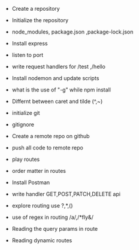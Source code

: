 - Create a repository
- Initialize the repository
- node_modules, package.json ,package-lock.json
- Install express
- listen to port 
- write request handlers for /test ,/hello
- Install nodemon and update scripts
- what is the use  of "-g"  while npm install
- Differnt between caret and tilde (^,~)

- initialize git
- gitignore
- Create a remote repo on github
- push all code to remote repo
- play routes
- order matter in routes
- Install Postman
- write handler GET,POST,PATCH,DELETE api
- explore routing use ?,*,()
- use of regex in routing /a/,/*fly&/
- Reading the query params in route
- Reading dynamic routes
